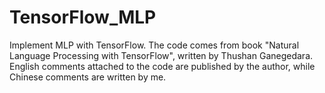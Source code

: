 # TensorFlow_MLP
Implement MLP with TensorFlow. 
The code comes from book "Natural Language Processing with TensorFlow", written by Thushan Ganegedara.
English comments attached to the code are published by the author, while Chinese comments are written by me.
